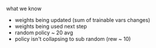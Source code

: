 what we know
- weights being updated (sum of trainable vars changes)
- weights being used next step
- random policy ~ 20 avg
- policy isn't collapsing to sub random (rew ~ 10)
